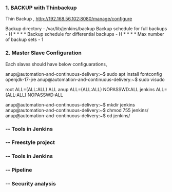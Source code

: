 ### 1. BACKUP with Thinbackup
Thin Backup , http://192.168.56.102:8080/manage/configure

Backup directory - /var/lib/jenkins/backup
Backup schedule for full backups - H * * * *
Backup schedule for differential backups - H * * * *
Max number of backup sets - 1


### 2. Master Slave Configuration
Each slaves should have below configuarations,

anup@automation-and-continuous-delivery:~$ sudo apt install fontconfig openjdk-17-jre
anup@automation-and-continuous-delivery:~$ sudo visudo

root    ALL=(ALL:ALL) ALL
anup    ALL=(ALL:ALL) NOPASSWD:ALL
jenkins ALL=(ALL:ALL) NOPASSWD:ALL

anup@automation-and-continuous-delivery:~$ mkdir jenkins
anup@automation-and-continuous-delivery:~$ chmod 755 jenkins/
anup@automation-and-continuous-delivery:~$ cd jenkins/




### -- Tools in Jenkins


### -- Freestyle project


### -- Tools in Jenkins


### -- Pipeline


### -- Security analysis



